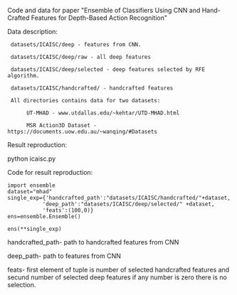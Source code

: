 Code and data for paper "Ensemble of Classifiers Using CNN and 
Hand-Crafted Features for Depth-Based Action Recognition"

Data description:

     datasets/ICAISC/deep - features from CNN.

     datasets/ICAISC/deep/raw - all deep features

     datasets/ICAISC/deep/selected - deep features selected by RFE algorithm.

     datasets/ICAISC/handcrafted/ - handcrafted features

     All directories contains data for two datasets:

          UT-MHAD - www.utdallas.edu/~kehtar/UTD-MHAD.html

          MSR Action3D Dataset - https://documents.uow.edu.au/~wanqing/#Datasets

Result reproduction:

python icaisc.py

Code for result reproduction:
```
import ensemble
dataset="mhad"
single_exp={'handcrafted_path':"datasets/ICAISC/handcrafted/"+dataset,
           'deep_path':"datasets/ICAISC/deep/selected/" +dataset,
           'feats':(100,0)}
ens=ensemble.Ensemble()

ens(**single_exp)
```

handcrafted_path- path to handcrafted features from CNN

deep_path- path to features from CNN

feats- first element of tuple is number of selected handcrafted features and secund number of selected deep features
if any number is zero there is no selection.